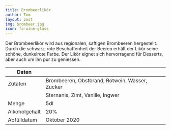 ```yaml
---
title: Brombeerlikör
author: Tom
layout: post
img: brombeer.jpg
icon: fa-wine-glass
---
```


Der Brombeerlikör wird aus regionalen,
saftigen Brombeeren hergestellt.
Durch die schwarz-rote Beschaffenheit der
Beeren erhält der Likör seine schöne,
dunkelrote Farbe.
Der Likör eignet sich hervorragend
für Desserts, aber auch um ihn pur
zu geniessen.

| Daten         |                                                |
| ------------- | ---------------------------------------------- |
| Zutaten       | Brombeeren, Obstbrand, Rotwein, Wasser, Zucker |
|               | Sternanis, Zimt, Vanille, Ingwer               |
| Menge         | 5dl                                            |
| Alkoholgehalt | 20%                                            |
| Abfülldatum   | Oktober 2020                                   |
